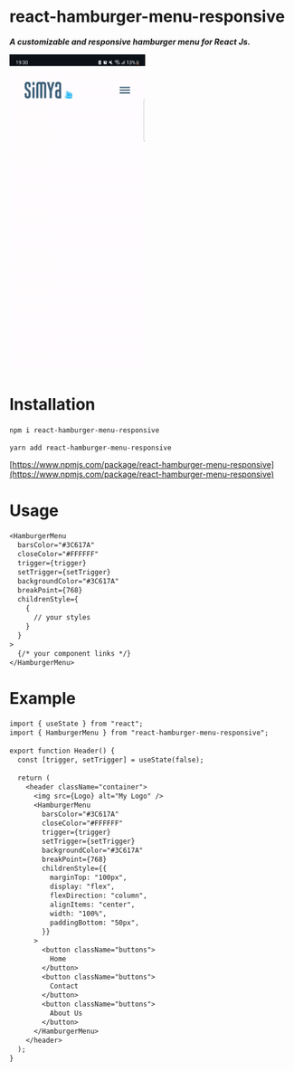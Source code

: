 

react-hamburger-menu-responsive
==============

***A customizable and responsive hamburger menu for React Js.***

<img src="https://github.com/alcantara2509/react-hamburger-menu-responsive/blob/main/react-hamburger-menu-responsive.gif" width="240" height="560" />

# Installation

```npm i react-hamburger-menu-responsive```

```yarn add react-hamburger-menu-responsive```


[https://www.npmjs.com/package/react-hamburger-menu-responsive](https://www.npmjs.com/package/react-hamburger-menu-responsive)

# Usage

```
<HamburgerMenu
  barsColor="#3C617A"
  closeColor="#FFFFFF"
  trigger={trigger}
  setTrigger={setTrigger}
  backgroundColor="#3C617A"
  breakPoint={768}
  childrenStyle={
    {
      // your styles
    }
  }
>
  {/* your component links */}
</HamburgerMenu>
```

# Example

```
import { useState } from "react";
import { HamburgerMenu } from "react-hamburger-menu-responsive";

export function Header() {
  const [trigger, setTrigger] = useState(false);
  
  return (
    <header className="container">
      <img src={Logo} alt="My Logo" />
      <HamburgerMenu
        barsColor="#3C617A"
        closeColor="#FFFFFF"
        trigger={trigger}
        setTrigger={setTrigger}
        backgroundColor="#3C617A"
        breakPoint={768}
        childrenStyle={{
          marginTop: "100px",
          display: "flex",
          flexDirection: "column",
          alignItems: "center",
          width: "100%",
          paddingBottom: "50px",
        }}
      >
        <button className="buttons">
          Home
        </button>
        <button className="buttons">
          Contact
        </button>
        <button className="buttons">
          About Us
        </button>
      </HamburgerMenu>
    </header>
  );
}
```
